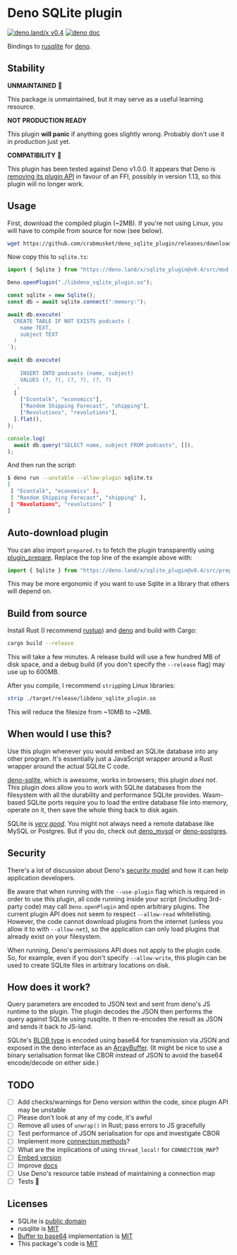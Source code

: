 # Deno SQLite plugin

<a href="https://deno.land/x/sqlite_plugin@v0.4"><img src="https://img.shields.io/badge/deno.land%2Fx-v0.4-yellow" alt="deno.land/x v0.4"></a>
<a href="https://doc.deno.land/https/deno.land/x/sqlite_plugin/src/mod.ts"><img src="https://doc.deno.land/badge.svg" alt="deno doc"></a>

Bindings to [rusqlite](https://github.com/jgallagher/rusqlite) for [deno](https://deno.land).

## Stability

**UNMAINTAINED** :rotating_light:

This package is unmaintained, but it may serve as a useful learning resource.

**NOT PRODUCTION READY**

This plugin **will panic** if anything goes slightly wrong.
Probably don't use it in production just yet.

**COMPATIBILITY** 🦕

This plugin has been tested against Deno v1.0.0.
It appears that Deno is [removing its plugin API](https://github.com/denoland/deno/pull/11152) in favour of an FFI, possibly in version 1.13, so this plugin will no longer work.

## Usage

First, download the compiled plugin (~2MB).
If you're not using Linux, you will have to compile from source for now (see below).

```bash
wget https://github.com/crabmusket/deno_sqlite_plugin/releases/download/v0.4/libdeno_sqlite_plugin.so
```

Now copy this to `sqlite.ts`:

```ts
import { Sqlite } from "https://deno.land/x/sqlite_plugin@v0.4/src/mod.ts";

Deno.openPlugin("./libdeno_sqlite_plugin.so");

const sqlite = new Sqlite();
const db = await sqlite.connect(":memory:");

await db.execute(`
  CREATE TABLE IF NOT EXISTS podcasts (
    name TEXT,
    subject TEXT
  )
`);

await db.execute(
  `
    INSERT INTO podcasts (name, subject)
    VALUES (?, ?), (?, ?), (?, ?)
  `,
  [
    ["Econtalk", "economics"],
    ["Random Shipping Forecast", "shipping"],
    ["Revolutions", "revolutions"],
  ].flat(),
);

console.log(
  await db.query("SELECT name, subject FROM podcasts", []),
);

```

And then run the script:

```bash
$ deno run --unstable --allow-plugin sqlite.ts
[
 [ "Econtalk", "economics" ],
 [ "Random Shipping Forecast", "shipping" ],
 [ "Revolutions", "revolutions" ]
]
```

## Auto-download plugin

You can also import `prepared.ts` to fetch the plugin transparently using [plugin_prepare](https://github.com/manyuanrong/deno-plugin-prepare).
Replace the top line of the example above with:

```ts
import { Sqlite } from "https://deno.land/x/sqlite_plugin@v0.4/src/prepared.ts";
```

This may be more ergonomic if you want to use Sqlite in a library that others will depend on.

## Build from source

Install Rust (I recommend [rustup](https://rustup.rs/)) and [deno](https://deno.land/#install) and build with Cargo:

```bash
cargo build --release
```

This will take a few minutes.
A release build will use a few hundred MB of disk space, and a debug build (if you don't specify the `--release` flag) may use up to 600MB.

After you compile, I recommend `strip`ping Linux libraries:

```bash
strip ./target/release/libdeno_sqlite_plugin.so
```

This will reduce the filesize from ~10MB to ~2MB.

## When would I use this?

Use this plugin whenever you would embed an SQLite database into any other program.
It's essentially just a JavaScript wrapper around a Rust wrapper around the actual SQLite C code.

[deno-sqlite](https://github.com/dyedgreen/deno-sqlite), which is awesome, works in browsers; this plugin _does not_.
This plugin _does_ allow you to work with SQLite databases from the filesystem with all the durability and performance SQLite provides.
Wasm-based SQLite ports require you to load the entire database file into memory, operate on it, then save the whole thing back to disk again.

SQLite is [_very good_](https://sqlite.org/testing.html).
You might not always need a remote database like MySQL or Postgres.
But if you do, check out [deno_mysql](https://github.com/manyuanrong/deno_mysql) or [deno-postgres](https://github.com/buildondata/deno-postgres).

## Security

There's a lot of discussion about Deno's [security model](https://deno.land/manual/getting_started/permissions) and how it can help application developers.

Be aware that when running with the `--use-plugin` flag which is required in order to use this plugin, all code running inside your script (including 3rd-party code) may call `Deno.openPlugin` and open arbitrary plugins.
The current plugin API does not seem to respect `--allow-read` whitelisting.
However, the code cannot download plugins from the internet (unless you allow it to with `--allow-net`), so the application can only load plugins that already exist on your filesystem.

When running, Deno's permissions API does not apply to the plugin code.
So, for example, even if you don't specify `--allow-write`, this plugin can be used to create SQLite files in arbitrary locations on disk.

## How does it work?

Query parameters are encoded to JSON text and sent from deno's JS runtime to the plugin.
The plugin decodes the JSON then performs the query against SQLite using rusqlite.
It then re-encodes the result as JSON and sends it back to JS-land.

SQLite's [BLOB type](https://www.sqlite.org/datatype3.html) is encoded using base64 for transmission via JSON and exposed in the deno interface as an [ArrayBuffer](https://developer.mozilla.org/en-US/docs/Web/JavaScript/Reference/Global_Objects/ArrayBuffer).
(It might be nice to use a binary serialisation format like CBOR instead of JSON to avoid the base64 encode/decode on either side.)

## TODO

- [ ] Add checks/warnings for Deno version within the code, since plugin API may be unstable
- [ ] Please don't look at any of my code, it's awful
- [ ] Remove all uses of `unwrap()` in Rust; pass errors to JS gracefully
- [ ] Test performance of JSON serialisation for ops and investigate CBOR
- [ ] Implement more [connection methods](https://docs.rs/rusqlite/0.21.0/rusqlite/struct.Connection.html)?
- [ ] What are the implications of using `thread_local!` for `CONNECTION_MAP`?
- [ ] [Embed version](https://stackoverflow.com/a/27841363)
- [ ] Improve [docs](https://doc.deno.land/https/raw.githubusercontent.com/crabmusket/deno_sqlite_plugin/master/src/mod.ts)
- [ ] Use Deno's resource table instead of maintaining a connection map
- [ ] Tests 😬

## Licenses

* SQLite is [public domain](https://sqlite.org/copyright.html)
* rusqlite is [MIT](https://github.com/jgallagher/rusqlite/blob/master/LICENSE)
* [Buffer to base64](./src/bufferToBase64.js) implementation is [MIT](https://gist.githubusercontent.com/jonleighton/958841/raw/fb05a8632efb75d85d43deb593df04367ce48371/base64ArrayBuffer.js)
* This package's code is [MIT](./LICENSE)
